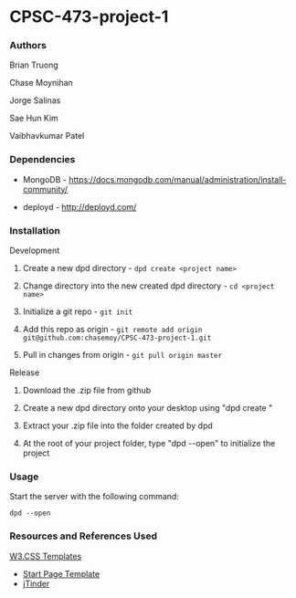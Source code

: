 # CPSC-473-project-1

### Authors
Brian Truong

Chase Moynihan

Jorge Salinas

Sae Hun Kim

Vaibhavkumar Patel

### Dependencies
* MongoDB - https://docs.mongodb.com/manual/administration/install-community/

* deployd - http://deployd.com/

### Installation
Development

1. Create a new dpd directory - `dpd create <project name>`

2. Change directory into the new created dpd directory - `cd <project name>`

3. Initialize a git repo - `git init`

4. Add this repo as origin - `git remote add origin git@github.com:chasemoy/CPSC-473-project-1.git`

5. Pull in changes from origin - `git pull origin master`

Release
1. Download the .zip file from github

2. Create a new dpd directory onto your desktop using "dpd create <project name>"

3. Extract your .zip file into the folder created by dpd

4. At the root of your project folder, type "dpd --open" to initialize the project

### Usage
Start the server with the following command:

    dpd --open

### Resources and References Used
[W3.CSS Templates](https://www.w3schools.com/w3css/w3css_templates.asp)
* [Start Page Template](https://www.w3schools.com/w3css/tryit.asp?filename=tryw3css_templates_start_page&stacked=h)
* [jTinder](https://github.com/do-web/jTinder)
